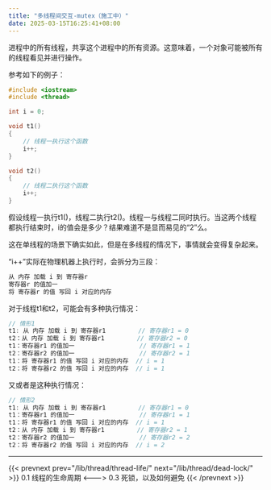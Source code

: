 ```yaml
---
title: "多线程间交互-mutex（施工中）"
date: 2025-03-15T16:25:41+08:00
---
```


进程中的所有线程，共享这个进程中的所有资源。这意味着，一个对象可能被所有的线程看见并进行操作。

参考如下的例子：

```C++
#include <iostream>
#include <thread>

int i = 0;

void t1()
{
    // 线程一执行这个函数
    i++;
}

void t2()
{
    // 线程二执行这个函数
    i++;
}
```

假设线程一执行t1()，线程二执行t2()。线程一与线程二同时执行。当这两个线程都执行结束时，i的值会是多少？结果难道不是显而易见的“2”么。

这在单线程的场景下确实如此，但是在多线程的情况下，事情就会变得复杂起来。

“i++”实际在物理机器上执行时，会拆分为三段：

```C++
从 内存 加载 i 到 寄存器r
寄存器r 的值加一
将 寄存器r 的值 写回 i 对应的内存
```

对于线程t1和t2，可能会有多种执行情况：

```C++
// 情形1
t1: 从 内存 加载 i 到 寄存器r1         // 寄存器r1 = 0
t2：从 内存 加载 i 到 寄存器r1         // 寄存器r2 = 0
t1：寄存器r1 的值加一                  // 寄存器r1 = 1
t2：寄存器r2 的值加一                  // 寄存器r2 = 1
t1：将 寄存器r1 的值 写回 i 对应的内存  // i = 1
t2：将 寄存器r2 的值 写回 i 对应的内存  // i = 1
```

又或者是这种执行情况：

```C++
// 情形2
t1: 从 内存 加载 i 到 寄存器r1         // 寄存器r1 = 0
t1：寄存器r1 的值加一                  // 寄存器r1 = 1
t1：将 寄存器r1 的值 写回 i 对应的内存  // i = 1
t2：从 内存 加载 i 到 寄存器r1         // 寄存器r2 = 1
t2：寄存器r2 的值加一                  // 寄存器r2 = 2
t2：将 寄存器r2 的值 写回 i 对应的内存  // i = 2
```

***

{{< prevnext prev="/lib/thread/thread-life/" next="/lib/thread/dead-lock/" >}}
0.1 线程的生命周期
<--->
0.3 死锁，以及如何避免
{{< /prevnext >}}
